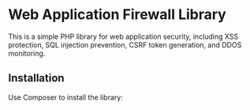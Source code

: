 # Web Application Firewall Library

This is a simple PHP library for web application security, including XSS protection, SQL injection prevention, CSRF token generation, and DDOS monitoring.

## Installation

Use Composer to install the library:

